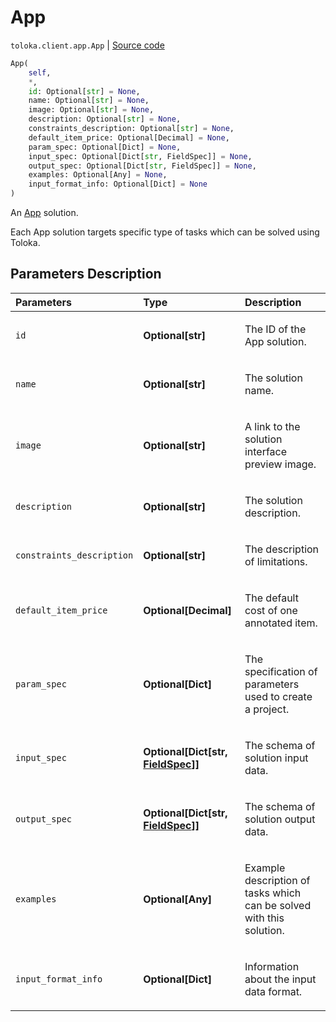 # App
`toloka.client.app.App` | [Source code](https://github.com/Toloka/toloka-kit/blob/v1.0.1/src/client/app/__init__.py#L91)

```python
App(
    self,
    *,
    id: Optional[str] = None,
    name: Optional[str] = None,
    image: Optional[str] = None,
    description: Optional[str] = None,
    constraints_description: Optional[str] = None,
    default_item_price: Optional[Decimal] = None,
    param_spec: Optional[Dict] = None,
    input_spec: Optional[Dict[str, FieldSpec]] = None,
    output_spec: Optional[Dict[str, FieldSpec]] = None,
    examples: Optional[Any] = None,
    input_format_info: Optional[Dict] = None
)
```

An [App](https://toloka.ai/en/docs/toloka-apps/concepts/) solution.


Each App solution targets specific type of tasks which can be solved using Toloka.

## Parameters Description

| Parameters | Type | Description |
| :----------| :----| :-----------|
`id`|**Optional\[str\]**|<p>The ID of the App solution.</p>
`name`|**Optional\[str\]**|<p>The solution name.</p>
`image`|**Optional\[str\]**|<p>A link to the solution interface preview image.</p>
`description`|**Optional\[str\]**|<p>The solution description.</p>
`constraints_description`|**Optional\[str\]**|<p>The description of limitations.</p>
`default_item_price`|**Optional\[Decimal\]**|<p>The default cost of one annotated item.</p>
`param_spec`|**Optional\[Dict\]**|<p>The specification of parameters used to create a project.</p>
`input_spec`|**Optional\[Dict\[str, [FieldSpec](toloka.client.project.field_spec.FieldSpec.md)\]\]**|<p>The schema of solution input data.</p>
`output_spec`|**Optional\[Dict\[str, [FieldSpec](toloka.client.project.field_spec.FieldSpec.md)\]\]**|<p>The schema of solution output data.</p>
`examples`|**Optional\[Any\]**|<p>Example description of tasks which can be solved with this solution.</p>
`input_format_info`|**Optional\[Dict\]**|<p>Information about the input data format.</p>
